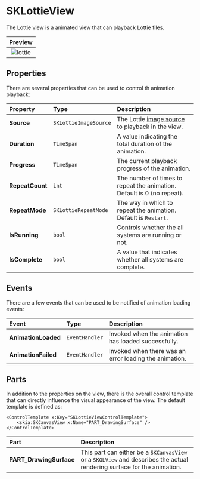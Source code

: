 # SKLottieView

The Lottie view is a animated view that can playback Lottie files.

| Preview |
| :-----: |
| ![lottie](../../images/ui/controls/sklottieview/lottie.gif) |

## Properties

There are several properties that can be used to control th animation playback:

| Property         | Type                   | Description |
| :--------------- | :--------------------- | :---------- |
| **Source**       | `SKLottieImageSource`  | The Lottie [image source](#source) to playback in the view. |
| **Duration**     | `TimeSpan`             | A value indicating the total duration of the animation. |
| **Progress**     | `TimeSpan`             | The current playback progress of the animation. |
| **RepeatCount**  | `int`                  | The number of times to repeat the animation. Default is 0 (no repeat). |
| **RepeatMode**   | `SKLottieRepeatMode`   | The way in which to repeat the animation. Default is `Restart`. |
| **IsRunning**    | `bool`                 | Controls whether the all systems are running or not. |
| **IsComplete**   | `bool`                 | A value that indicates whether all systems are complete. |

## Events

There are a few events that can be used to be notified of animation loading events:

| Event                | Type            | Description |
| :------------------- | :-------------- | :---------- |
| **AnimationLoaded**  | `EventHandler`  | Invoked when the animation has loaded successfully. |
| **AnimationFailed**  | `EventHandler`  | Invoked when there was an error loading the animation. |

## Parts

In addition to the properties on the view, there is the overall control template that can directly influence the visual appearance of the view. The default template is defined as:

```xaml
<ControlTemplate x:Key="SKLottieViewControlTemplate">
    <skia:SKCanvasView x:Name="PART_DrawingSurface" />
</ControlTemplate>
```

| Part                     | Description |
| :----------------------- | :---------- |
| **PART_DrawingSurface**  | This part can either be a `SKCanvasView` or a `SKGLView` and describes the actual rendering surface for the animation. |

